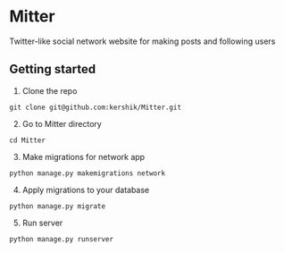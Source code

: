 # Mitter
Twitter-like social network website for making posts and following users

## Getting started

1. Clone the repo

```
git clone git@github.com:kershik/Mitter.git
```

2. Go to Mitter directory

```
cd Mitter
```

3. Make migrations for network app

```
python manage.py makemigrations network
```

4. Apply migrations to your database

```
python manage.py migrate
```

5. Run server

```
python manage.py runserver
```


